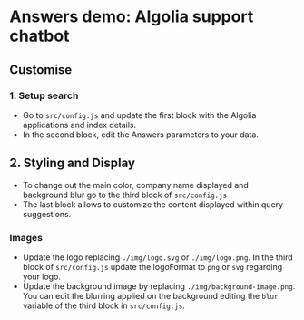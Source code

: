 # Answers demo: Algolia support chatbot

## Customise
### 1. Setup search
- Go to `src/config.js` and update the first block with the Algolia applications and index details.
- In the second block, edit the Answers parameters to your data.

## 2. Styling and Display
- To change out the main color, company name displayed and background blur go to the third block of `src/config.js`
- The last block allows to customize the content displayed within query suggestions.

### Images
- Update the logo replacing `./img/logo.svg` or `./img/logo.png`. In the third block of `src/config.js` update the logoFormat to `png` or `svg` regarding your logo.
- Update the background image by replacing `./img/background-image.png`. You can edit the blurring applied on the background editing the `blur` variable of the third block in `src/config.js`.
